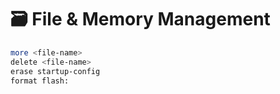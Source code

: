 # 🗃️ File & Memory Management

```bash
more <file-name>
delete <file-name>
erase startup-config
format flash:
````

